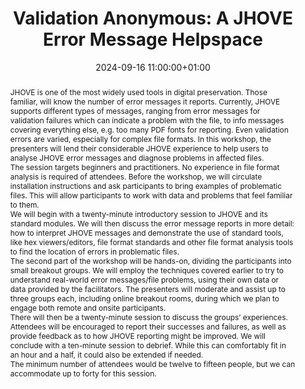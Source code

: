 ---
abstract: "JHOVE is one of the most widely used tools in digital preservation. Those
  familiar, will know the number of error messages it reports. Currently, JHOVE supports
  different types of messages, ranging from error messages for validation failures
  which can indicate a problem with the file, to info messages covering everything
  else, e.g. too many PDF fonts for reporting. Even validation errors are varied,
  especially for complex file formats. In this workshop, the presenters will lend
  their considerable JHOVE experience to help users to analyse JHOVE error messages
  and diagnose problems in affected files.\n\nThe session targets beginners and practitioners.
  No experience in file format analysis is required of attendees. Before the workshop,
  we will circulate installation instructions and ask participants to bring examples
  of problematic files. This will allow participants to work with data and problems
  that feel familiar to them.\n\nWe will begin with a twenty-minute introductory session
  to JHOVE and its standard modules. We will then discuss the error message reports
  in more detail: how to interpret JHOVE messages and demonstrate the use of standard
  tools, like hex viewers/editors, file format standards and other file format analysis
  tools to find the location of errors in problematic files.  \n\nThe second part
  of the workshop will be hands-on, dividing the participants into small breakout
  groups. We will employ the techniques covered earlier to try to understand real-world
  error messages/file problems, using their own data or data provided by the facilitators.
  The presenters will moderate and assist up to three groups each, including online
  breakout rooms, during which we plan to engage both remote and onsite participants.
  \n\nThere will then be a twenty-minute session to discuss the groups’ experiences.
  Attendees will be encouraged to report their successes and failures, as well as
  provide feedback as to how JHOVE reporting might be improved. We will conclude with
  a ten-minute session to debrief. While this can comfortably fit in an hour and a
  half, it could also be extended if needed. \n\nThe minimum number of attendees would
  be twelve to fifteen people, but we can accommodate up to forty for this session."
creators:
- Carl Wilson
- ' Micky Lindlar'
date: 2024-09-16 11:00:00+01:00
document_url: null
grand_parent: iPRES
institutions: []
keywords:
- information technology for dp
- scaling up
landing_page_url: ''
language: eng
layout: publication
license: Creative Commons Attribution Share-Alike 4.0 (CC-BY-SA-4.0)
notes_url: ''
parent: iPRES 2024
publication_type: workshop
size: null
slides_url: ''
source_name: iPRES
stream_url: ''
title: 'Validation Anonymous: A JHOVE Error Message Helpspace'
year: 2024
---